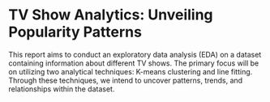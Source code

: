 # TV Show Analytics: Unveiling Popularity Patterns
This report aims to conduct an exploratory data analysis (EDA) on a dataset containing information about different TV shows. The primary focus will be on utilizing two analytical techniques: K-means clustering and line fitting. Through these techniques, we intend to uncover patterns, trends, and relationships within the dataset.

